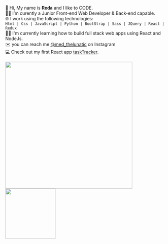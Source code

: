 :wave: Hi, My name is **Reda** and I like to CODE.<br>
:technologist: I’m curently a Junior Front-end Web Developer & Back-end capable.<br>
:globe_with_meridians: I work using the following technologies:<br>
`Html | Css | JavaScript | Python | BootStrap | Sass | JQuery | React | Redux` <br>
:teacher: I'm currently learning how to build full stack web apps using React and NodeJs.<br>
:envelope: you can reach me [@med_thelunatic](https://www.instagram.com/med_thelunatic/) on Instagram<br>
:computer: Check out my first React app [taskTracker](https://reda-codes.github.io/taskTracker/).<br>
<br><img src="https://github-readme-stats.vercel.app/api?username=Reda-codes&show_icons=true&count_private=true" width="400" height="auto"/> <img src="https://github-readme-stats.vercel.app/api/top-langs/?username=Reda-codes&layout=compact&show_icons=true/" width="auto" height="158"/>
